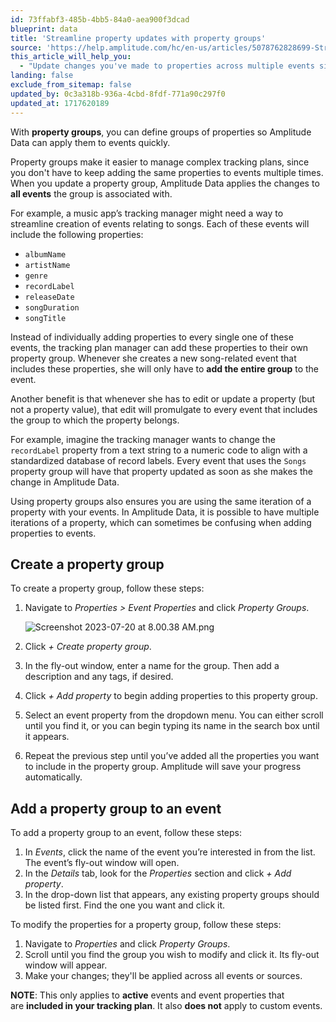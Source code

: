 ```yaml
---
id: 73ffabf3-485b-4bb5-84a0-aea900f3dcad
blueprint: data
title: 'Streamline property updates with property groups'
source: 'https://help.amplitude.com/hc/en-us/articles/5078762828699-Streamline-property-updates-with-property-groups'
this_article_will_help_you:
  - "Update changes you've made to properties across multiple events simultaneously"
landing: false
exclude_from_sitemap: false
updated_by: 0c3a318b-936a-4cbd-8fdf-771a90c297f0
updated_at: 1717620189
---
```

With **property groups**, you can define groups of properties so Amplitude Data can apply them to events quickly.

Property groups make it easier to manage complex tracking plans, since you don't have to keep adding the same properties to events multiple times. When you update a property group, Amplitude Data applies the changes to **all events** the group is associated with.

For example, a music app’s tracking manager might need a way to streamline creation of events relating to songs. Each of these events will include the following properties:

* `albumName`
* `artistName`
* `genre`
* `recordLabel`
* `releaseDate`
* `songDuration`
* `songTitle`

Instead of individually adding properties to every single one of these events, the tracking plan manager can add these properties to their own property group. Whenever she creates a new song-related event that includes these properties, she will only have to **add the entire group** to the event.

Another benefit is that whenever she has to edit or update a property (but not a property value), that edit will promulgate to every event that includes the group to which the property belongs.

For example, imagine the tracking manager wants to change the `recordLabel` property from a text string to a numeric code to align with a standardized database of record labels. Every event that uses the `Songs` property group will have that property updated as soon as she makes the change in Amplitude Data.

Using property groups also ensures you are using the same iteration of a property with your events. In Amplitude Data, it is possible to have multiple iterations of a property, which can sometimes be confusing when adding properties to events.

## Create a property group

To create a property group, follow these steps:

1. Navigate to *Properties > Event Properties* and click *Property Groups*.  
  
    ![Screenshot 2023-07-20 at 8.00.38 AM.png](/docs/output/img/data/screenshot-2023-07-20-at-8-00-38-am-png.png)

2. Click *+ Create property group*.
3. In the fly-out window, enter a name for the group. Then add a description and any tags, if desired.
4. Click *+ Add property* to begin adding properties to this property group.
5. Select an event property from the dropdown menu. You can either scroll until you find it, or you can begin typing its name in the search box until it appears.
6. Repeat the previous step until you’ve added all the properties you want to include in the property group. Amplitude will save your progress automatically.

## Add a property group to an event

To add a property group to an event, follow these steps:

1. In *Events*, click the name of the event you’re interested in from the list. The event’s fly-out window will open.
2. In the *Details* tab, look for the *Properties* section and click *+ Add property*.
3. In the drop-down list that appears, any existing property groups should be listed first. Find the one you want and click it.

To modify the properties for a property group, follow these steps:

1. Navigate to *Properties* and click *Property Groups*.
2. Scroll until you find the group you wish to modify and click it. Its fly-out window will appear.
3. Make your changes; they'll be applied across all events or sources.

**NOTE**: This only applies to **active** events and event properties that are **included in your tracking plan**. It also **does not** apply to custom events.